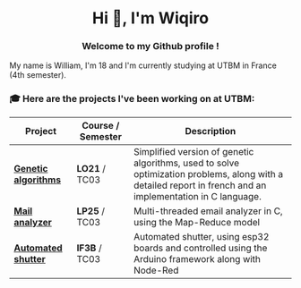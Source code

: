 <h1 align="center">Hi 👋, I'm Wiqiro</h1>

<h3 align="center">Welcome to my Github profile !</h3>

My name is William, I'm 18 and I'm currently studying at UTBM in France (4th semester).


### 🎓 Here are the projects I've been working on at UTBM:

|Project|Course / Semester|Description|
|---|---|---|
| [**Genetic algorithms**](github.com/Wiqiro/LO21-Project) | **LO21** / TC03 | Simplified version of genetic algorithms, used to solve optimization problems, along with a detailed report in french and an implementation in C language. |
| [**Mail analyzer**](https://github.com/Wiqiro/LP25-Project-Mail-Analyzer) | **LP25** / TC03 | Multi-threaded email analyzer in C, using the Map-Reduce model |
| [**Automated shutter**](github.com/Wiqiro/IF3B-Project-Automated-Shutter) | **IF3B** / TC03 | Automated shutter, using esp32 boards and controlled using the Arduino framework along with Node-Red |



<!--
**Wiqiro/Wiqiro** is a ✨ _special_ ✨ repository because its `README.md` (this file) appears on your GitHub profile.

Here are some ideas to get you started:

- 🔭 I’m currently working on ...
- 🌱 I’m currently learning ...
- 👯 I’m looking to collaborate on ...
- 🤔 I’m looking for help with ...
- 💬 Ask me about ...
- 📫 How to reach me: ...
- 😄 Pronouns: ...
- ⚡ Fun fact: ...
-->
